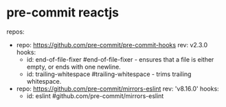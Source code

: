 # pre-commit reactjs

repos:
-   repo: https://github.com/pre-commit/pre-commit-hooks
    rev: v2.3.0
    hooks:
    -   id: end-of-file-fixer #end-of-file-fixer - ensures that a file is either empty, or ends with one newline.
    -   id: trailing-whitespace #trailing-whitespace - trims trailing whitespace.
-   repo: https://github.com/pre-commit/mirrors-eslint
    rev: 'v8.16.0'
    hooks:
    -   id: eslint #github.com/pre-commit/mirrors-eslint
